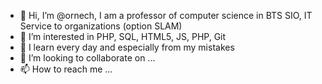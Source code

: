 - 👋 Hi, I’m @ornech, I am a professor of computer science in BTS SIO, IT Service to organizations (option SLAM)
- 👀 I’m interested in PHP, SQL, HTML5, JS, PHP, Git 
- 🌱 I learn every day and especially from my mistakes
- 💞️ I’m looking to collaborate on ...
- 📫 How to reach me ...

<!---
ornech/ornech is a ✨ special ✨ repository because its `README.md` (this file) appears on your GitHub profile.
You can click the Preview link to take a look at your changes.
--->
